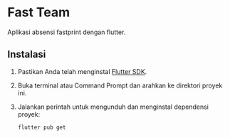 # Fast Team

Aplikasi absensi fastprint dengan flutter.

## Instalasi

1. Pastikan Anda telah menginstal [Flutter SDK](https://flutter.dev/docs/get-started/install).
2. Buka terminal atau Command Prompt dan arahkan ke direktori proyek ini.
3. Jalankan perintah untuk mengunduh dan menginstal dependensi proyek:

   ```bash
   flutter pub get